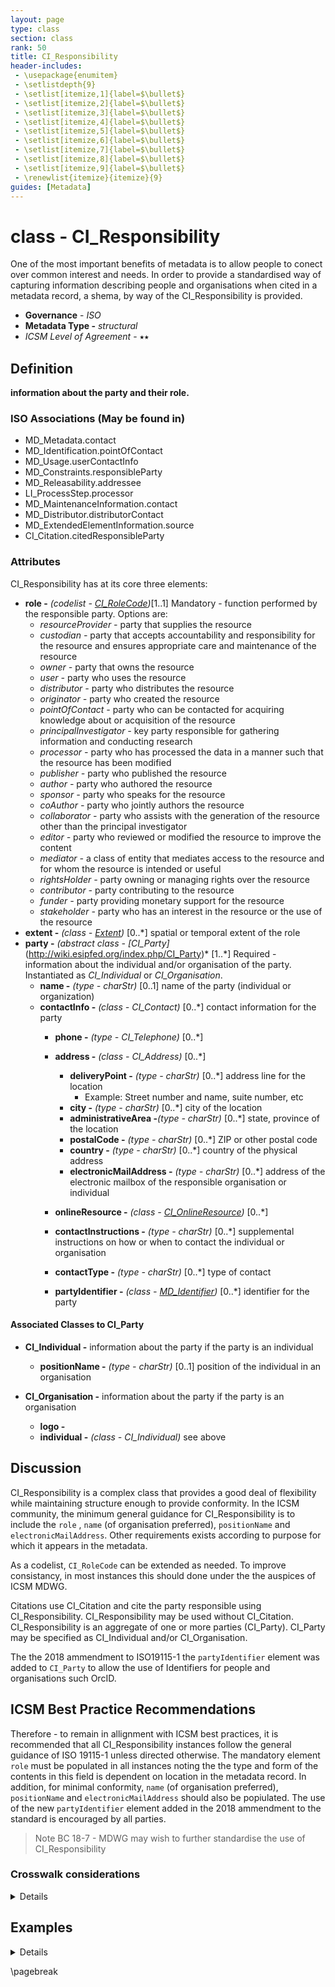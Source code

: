 ```yaml
---
layout: page
type: class
section: class
rank: 50
title: CI_Responsibility
header-includes:
 - \usepackage{enumitem}
 - \setlistdepth{9}
 - \setlist[itemize,1]{label=$\bullet$}
 - \setlist[itemize,2]{label=$\bullet$}
 - \setlist[itemize,3]{label=$\bullet$}
 - \setlist[itemize,4]{label=$\bullet$}
 - \setlist[itemize,5]{label=$\bullet$}
 - \setlist[itemize,6]{label=$\bullet$}
 - \setlist[itemize,7]{label=$\bullet$}
 - \setlist[itemize,8]{label=$\bullet$}
 - \setlist[itemize,9]{label=$\bullet$}
 - \renewlist{itemize}{itemize}{9}
guides: [Metadata]
---
```

# class - CI_Responsibility

One of the most important benefits of metadata is to allow people to conect over common interest and needs. In order to provide a standardised way of capturing information describing people and organisations when cited in a metadata record, a shema, by way of the CI_Responsibility is provided. 

- **Governance** -  *ISO*
- **Metadata Type -** *structural*
- *ICSM Level of Agreement* - ⭑⭑

## Definition

**information about the party and their role.**

### ISO Associations (May be found in)

- MD_Metadata.contact
- MD_Identification.pointOfContact
- MD_Usage.userContactInfo
- MD_Constraints.responsibleParty
- MD_Releasability.addressee
- LI_ProcessStep.processor
- MD_MaintenanceInformation.contact
- MD_Distributor.distributorContact
- MD_ExtendedElementInformation.source
- CI_Citation.citedResponsibleParty

### Attributes

CI_Responsibility has at its core three elements:

- **role -** *(codelist - [CI_RoleCode](http://wiki.esipfed.org/index.php/ISO_19115-3_Codelists#CI_RoleCode))*[1..1] Mandatory - function performed by the responsible party. Options are:
  - *resourceProvider -* party that supplies the resource
  - *custodian -* party that accepts accountability and responsibility for the resource and ensures appropriate care and maintenance of the resource
  - *owner -* party that owns the resource
  - *user -* party who uses the resource
  - *distributor -* party who distributes the resource
  - *originator -* party who created the resource
  - *pointOfContact -* party who can be contacted for acquiring knowledge about or acquisition of the resource
  - *principalInvestigator -* key party responsible for gathering information and conducting research
  - *processor -* party who has processed the data in a manner such that the resource has been modified
  - *publisher -* party who published the resource
  - *author -* party who authored the resource
  - *sponsor -* party who speaks for the resource
  - *coAuthor -* party who jointly authors the resource
  - *collaborator -* party who assists with the generation of the resource other than the principal investigator
  - *editor -* party who reviewed or modified the resource to improve the content
  - *mediator -* a class of entity that mediates access to the resource and for whom the resource is intended or useful
  - *rightsHolder -* party owning or managing rights over the resource
  - *contributor -* party contributing to the resource
  - *funder -* party providing monetary support for the resource
  - *stakeholder -* party who has an interest in the resource or the use of the resource
- **extent -** *(class - [Extent](./ResourceExtent))* [0..\*]  spatial or temporal extent of the role
- **party -** *(abstract class - [CI_Party]*(http://wiki.esipfed.org/index.php/CI_Party)* [1..\*]  Required - information about the individual and/or organisation of the party. Instantiated as *CI_Individual* or *CI_Organisation*.
  - **name -** *(type - charStr)* [0..1]   name of the party (individual or organization)
  - **contactInfo -** *(class - CI_Contact)* [0..\*] contact information for the party
      - **phone -** *(type - CI_Telephone)* [0..\*]
      - **address -** *(class - CI_Address)* [0..\*]
        - **deliveryPoint -** *(type - charStr)* [0..\*] address line for the location 
          - Example: Street number and name, suite number, etc
        - **city -** *(type - charStr)* [0..\*] city of the location
        - **administrativeArea -***(type - charStr)* [0..\*] state, province of the location
        - **postalCode -** *(type - charStr)* [0..\*] ZIP or other postal code
        - **country -** *(type - charStr)* [0..\*] country of the physical address
        - **electronicMailAddress -** *(type - charStr)* [0..\*] address of the electronic mailbox of the responsible organisation or individual

      - **onlineResource -** *(class - [CI_OnlineResource](./class-CI_OnlineResource))* [0..\*]
      - **contactInstructions -** *(type - charStr)* [0..\*] supplemental instructions on how or when to contact the individual or organisation
      - **contactType -** *(type - charStr)* [0..\*] type of contact

    - **partyIdentifier -** *(class - [MD_Identifier](./class-MD_Identifier))* [0..\*]   identifier for the party

#### Associated Classes to CI_Party

- **CI_Individual -** information about the party if the party is an individual
  - **positionName -** *(type - charStr)* [0..1] position of the individual in an organisation

- **CI_Organisation -** information about the party if the party is an organisation
  - **logo -**
  - **individual -** *(class - CI_Individual)* see above

## Discussion

CI_Responsibility is a complex class that provides a good deal of flexibility while maintaining structure enough to provide conformity.  In the ICSM community, the minimum general guidance for CI_Responsibility is to include the `role` , `name` (of organisation preferred), `positionName` and `electronicMailAddress`. Other requirements exists according to purpose for which it appears in the metadata.

As a codelist, `CI_RoleCode` can be extended as needed. To improve consistancy, in most instances this should done under the the auspices of ICSM MDWG.

Citations use CI_Citation and cite the party responsible using CI_Responsibility. CI_Responsibility may be used without CI_Citation. CI_Responsibility is an aggregate of one or more parties (CI_Party). CI_Party may be specified as CI_Individual and/or CI_Organisation.

The the 2018 ammendment to ISO19115-1 the `partyIdentifier` element was added to `CI_Party` to allow the use of Identifiers for people and organisations such OrcID.

## ICSM Best Practice Recommendations

Therefore - to remain in allignment with ICSM best practices, it is recommended that all CI_Responsibility instances follow the general guidance of ISO 19115-1 unless directed otherwise. The mandatory element `role` must be populated in all instances noting the the type and form of the contents in this field is dependent on location in the metadata record. In addition, for minimal conformity, `name` (of organisation preferred), `positionName` and `electronicMailAddress` should also be popiulated.
The use of the new `partyIdentifier` element added in the 2018 ammendment to the standard is encouraged by all parties.

> Note BC 18-7 - MDWG may wish to further standardise the use of CI_Responsibility

### Crosswalk considerations

<details>

#### ISO19139

In iso19115-1 Data type CI_ResponsibleParty (iso19115:2004) changed to type CI_Responsibility. The CI_ResponsibleParty was restructured in order to allow more flexible associations of individuals, organisations, and roles.
The CI_Responsibility/extent element was added in order to allow specificationof the spatial and temporal extent of a role.

</details>

## Examples

<details>

### XML -

```
<mdb:MD_Metadata>
...
      <cit:CI_Responsibility>
         <cit:role>
            <cit:CI_RoleCode 
            codeList="https://schemas.isotc211.org/19115/resources/Codelist
            /cat/codelists.xml#CI_RoleCode" 
            codeListValue="pointOfContact"/>
         </cit:role>
         <cit:party>
            <cit:CI_Organisation>
               <cit:name>
                  <gco:CharacterString>OpenWork Ltd</gco:CharacterString>
               </cit:name>
               <cit:contactInfo>
                  <cit:CI_Contact>
                     <cit:address>
                        <cit:CI_Address>
                           <cit:electronicMailAddress>
                              <gco:CharacterString>name@email.org
                              </gco:CharacterString>
                           </cit:electronicMailAddress>
                        </cit:CI_Address>
                     </cit:address>
                  </cit:CI_Contact>
               </cit:contactInfo>
               <cit:individual>
                  <cit:CI_Individual>
                     <cit:name>
                        <gco:CharacterString>Metadata Bob</gco:CharacterString>
                     </cit:name>
                     <cit:positionName gco:nilReason="missing">
                        <gco:CharacterString/>
                     </cit:positionName>
                  </cit:CI_Individual>
               </cit:individual>
            </cit:CI_Organisation>
         </cit:party>
      </cit:CI_Responsibility>
....
</mdb:MD_Metadata>
```

\pagebreak

### UML diagrams

Recommended elements highlighted in yellow

![Responsibility](https://loomio-uploads.s3.amazonaws.com/documents/files/000/198/726/web/1558404613424)

</details>

\pagebreak
